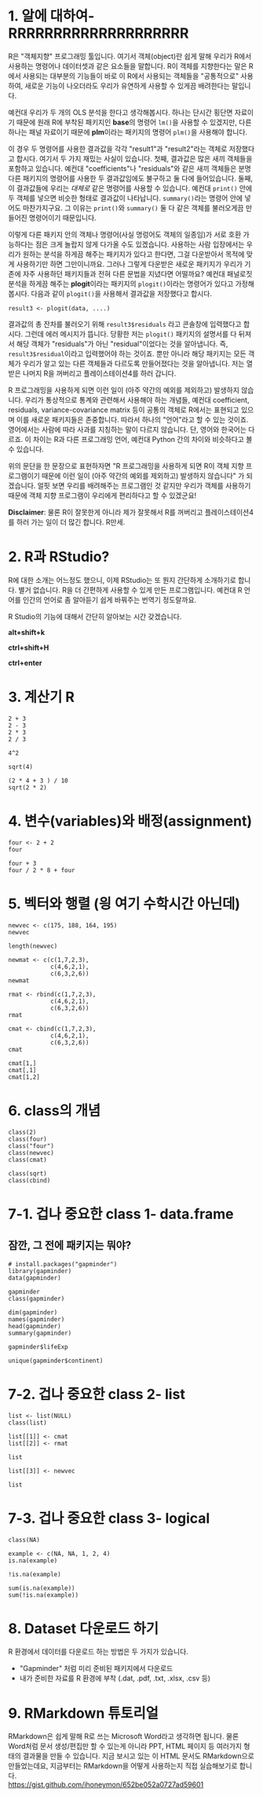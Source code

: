 # 1. 알에 대하여- RRRRRRRRRRRRRRRRRRRR

R은 "객체지향" 프로그래밍 툴입니다. 여기서 객체(object)란 쉽게 말해 우리가 R에서 사용하는 명령어나 데이터셋과 같은 요소들을 말합니다. R이 객체를 지향한다는 말은 R에서 사용되는 대부분의 기능들이 바로 이 R에서 사용되는 객체들을 "공통적으로" 사용하여, 새로운 기능이 나오더라도 우리가 유연하게 사용할 수 있게끔 배려한다는 말입니다.  

예컨대 우리가 두 개의 OLS 분석을 한다고 생각해봅시다. 하나는 단시간 횡단면 자료이기 때문에 원래 R에 부착된 패키지인 **base**의 명령어 ```lm()```을 사용할 수 있겠지만, 다른 하나는 패널 자료이기 때문에 **plm**이라는 패키지의 명령어 ```plm()```을 사용해야 합니다.  

이 경우 두 명령어를 사용한 결과값을 각각 "result1"과 "result2"라는 객체로 저장했다고 합시다. 여기서 두 가지 재밌는 사실이 있습니다. 첫째, 결과값은 많은 새끼 객체들을 포함하고 있습니다. 예컨대 "coefficients"나 "residuals"와 같은 새끼 객체들은 분명 다른 패키지의 명령어를 사용한 두 결과값임에도 불구하고 둘 다에 들어있습니다. 둘째, 이 결과값들에 우리는 *대체로* 같은 명령어를 사용할 수 있습니다. 예컨대 ```print()``` 안에 두 객체를 넣으면 비슷한 형태로 결과값이 나타납니다. ```summary()```라는 명령어 안에 넣어도 마찬가지구요. 그 이유는 ```print()```와 ```summary()``` 둘 다 같은 객체를 불러오게끔 만들어진 명령어이기 때문입니다.  

이렇게 다른 패키지 안의 객체나 명령어(사실 명렁어도 객체의 일종임)가 서로 호환 가능하다는 점은 크게 놀랍지 않게 다가올 수도 있겠습니다. 사용하는 사람 입장에서는 우리가 원하는 분석을 하게끔 해주는 패키지가 있다고 한다면, 그걸 다운받아서 목적에 맞게 사용하기만 하면 그만이니까요. 그러나 그렇게 다운받은 새로운 패키지가 우리가 기존에 자주 사용하던 패키지들과 전혀 다른 문법을 지녔다면 어떨까요? 예컨대 패널로짓 분석을 하게끔 해주는 **plogit**이라는 패키지의 ```plogit()```이라는 명령어가 있다고 가정해봅시다. 다음과 같이 ```plogit()```을 사용해서 결과값을 저장했다고 합시다.  

```{r, eval=F}
result3 <- plogit(data, ....)

```

결과값의 총 잔차를 불러오기 위해 ```result3$residuals``` 라고 콘솔창에 입력했다고 합시다. 그런데 에러 메시지가 뜹니다. 당황한 저는 ```plogit()``` 패키지의 설명서를 다 뒤져서 해당 객체가 "residuals"가 아닌 "residual"이었다는 것을 알아냅니다. 즉, ```result3$residual```이라고 입력했어야 하는 것이죠. 뿐만 아니라 해당 패키지는 모든 객체가 우리가 알고 있는 다른 객체들과 다르도록 만들어졌다는 것을 알아냅니다. 저는 열받은 나머지 R을 꺼버리고 플레이스테이션4를 하러 갑니다.  

R 프로그래밍을 사용하게 되면 이런 일이 (아주 약간의 예외를 제외하고) 발생하지 않습니다. 우리가 통상적으로 통계와 관련해서 사용해야 하는 개념들, 예컨대 coefficient, residuals, variance-covariance matrix 등이 공통의 객체로 R에서는 표현되고 있으며 이를 새로운 패키지들은 존중합니다. 따라서 하나의 "언어"라고 할 수 있는 것이죠. 영어에서는 사람에 따라 사과를 지칭하는 말이 다르지 않습니다. 단, 영어와 한국어는 다르죠. 이 차이는 R과 다른 프로그래밍 언어, 예컨대 Python 간의 차이와 비슷하다고 볼 수 있습니다.

위의 문단을 한 문장으로 표현하자면 "R 프로그래밍을 사용하게 되면 R이 객체 지향 프로그램이기 때문에 이런 일이 (아주 약간의 예외를 제외하고) 발생하지 않습니다" 가 되겠습니다. 얼핏 보면 우리를 배려해주는 프로그램인 것 같지만 우리가 객체를 사용하기 때문에 객체 지향 프로그램이 우리에게 편리하다고 할 수 있겠군요!

**Disclaimer**: 물론 R이 잘못한게 아니라 제가 잘못해서 R를 꺼버리고 플레이스테이션4를 하러 가는 일이 더 많긴 합니다. R만세.


# 2. R과 RStudio?

R에 대한 소개는 어느정도 했으니, 이제 RStudio는 또 뭔지 간단하게 소개하기로 합니다. 별거 없습니다. R을 더 간편하게 사용할 수 있게 만든 프로그램입니다. 예컨대 R 언어를 인간의 언어로 좀 알아듣기 쉽게 바꿔주는 번역기 정도랄까요.  

R Studio의 기능에 대해서 간단히 알아보는 시간 갖겠습니다.  

**alt+shift+k**  

**ctrl+shift+H**  

**ctrl+enter**  

# 3. 계산기 R

```{r}
2 + 3
2 - 3
2 * 3
2 / 3

```

```{r}
4^2

```

```{r}
sqrt(4)

```

```{r}
(2 * 4 + 3 ) / 10
sqrt(2 * 2)
```


# 4. 변수(variables)와 배정(assignment)

```{r}
four <- 2 + 2
four

```

```{r}
four + 3
four / 2 * 8 + four

```


# 5. 벡터와 행렬 (읭 여기 수학시간 아닌데)

```{r}
newvec <- c(175, 188, 164, 195)
newvec
```

```{r}
length(newvec)
```

```{r}
newmat <- c(c(1,7,2,3),
            c(4,6,2,1),
            c(6,3,2,6))
newmat

```

```{r}
rmat <- rbind(c(1,7,2,3),
            c(4,6,2,1),
            c(6,3,2,6))
rmat

```

```{r}
cmat <- cbind(c(1,7,2,3),
            c(4,6,2,1),
            c(6,3,2,6))
cmat

```

```{r}
cmat[1,]
cmat[,1]
cmat[1,2]
```


# 6. class의 개념


```{r}
class(2)
class(four)
class("four")
class(newvec)
class(cmat)

class(sqrt)
class(cbind)

```


# 7-1. 겁나 중요한 class 1- data.frame

## 잠깐, 그 전에 패키지는 뭐야?  


```{r}
# install.packages("gapminder")
library(gapminder)
data(gapminder)

```

```{r}
gapminder
class(gapminder)
```

```{r}
dim(gapminder)
names(gapminder)
head(gapminder)
summary(gapminder)
```

```{r, eval=F}
gapminder$lifeExp
```

```{r}
unique(gapminder$continent)
```

# 7-2. 겁나 중요한 class 2- list

```{r}
list <- list(NULL)
class(list)

list[[1]] <- cmat
list[[2]] <- rmat

list
```

```{r}
list[[3]] <- newvec

list
```

# 7-3. 겁나 중요한 class 3- logical

```{r}
class(NA)

example <- c(NA, NA, 1, 2, 4)
is.na(example)

!is.na(example)

sum(is.na(example))
sum(!is.na(example))
```


# 8. Dataset 다운로드 하기

R 환경에서 데이터를 다운로드 하는 방법은 두 가지가 있습니다. 

- "Gapminder" 처럼 미리 준비된 패키지에서 다운로드
- 내가 준비한 자료를 R 환경에 부착 (.dat, .pdf, .txt, .xlsx, .csv 등)



# 9. RMarkdown 튜토리얼

RMarkdown은 쉽게 말해 R로 쓰는 Microsoft Word라고 생각하면 됩니다. 물론 Word처럼 문서 생성/편집만 할 수 있는게 아니라 PPT, HTML 페이지 등 여러가지 형태의 결과물을 만들 수 있습니다. 지금 보시고 있는 이 HTML 문서도 RMarkdown으로 만들었는데요, 지금부터는 RMarkdown을 어떻게 사용하는지 직접 실습해보기로 합니다.  
https://gist.github.com/ihoneymon/652be052a0727ad59601 


